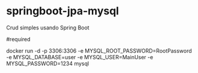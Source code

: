 # springboot-jpa-mysql
Crud simples usando Spring Boot

#required

docker run -d -p 3306:3306 -e MYSQL_ROOT_PASSWORD=RootPassword -e MYSQL_DATABASE=user -e MYSQL_USER=MainUser -e MYSQL_PASSWORD=1234 mysql
